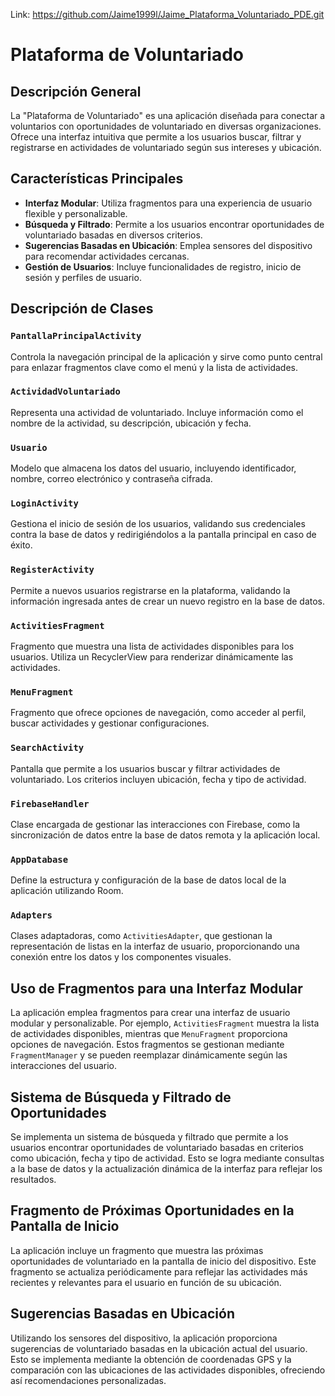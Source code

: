 Link: https://github.com/Jaime1999l/Jaime_Plataforma_Voluntariado_PDE.git

# Plataforma de Voluntariado

## Descripción General

La "Plataforma de Voluntariado" es una aplicación diseñada para conectar a voluntarios con oportunidades de voluntariado en diversas organizaciones. Ofrece una interfaz intuitiva que permite a los usuarios buscar, filtrar y registrarse en actividades de voluntariado según sus intereses y ubicación.

## Características Principales

- **Interfaz Modular**: Utiliza fragmentos para una experiencia de usuario flexible y personalizable.
- **Búsqueda y Filtrado**: Permite a los usuarios encontrar oportunidades de voluntariado basadas en diversos criterios.
- **Sugerencias Basadas en Ubicación**: Emplea sensores del dispositivo para recomendar actividades cercanas.
- **Gestión de Usuarios**: Incluye funcionalidades de registro, inicio de sesión y perfiles de usuario.

## Descripción de Clases

### `PantallaPrincipalActivity`
Controla la navegación principal de la aplicación y sirve como punto central para enlazar fragmentos clave como el menú y la lista de actividades.

### `ActividadVoluntariado`
Representa una actividad de voluntariado. Incluye información como el nombre de la actividad, su descripción, ubicación y fecha.

### `Usuario`
Modelo que almacena los datos del usuario, incluyendo identificador, nombre, correo electrónico y contraseña cifrada.

### `LoginActivity`
Gestiona el inicio de sesión de los usuarios, validando sus credenciales contra la base de datos y redirigiéndolos a la pantalla principal en caso de éxito.

### `RegisterActivity`
Permite a nuevos usuarios registrarse en la plataforma, validando la información ingresada antes de crear un nuevo registro en la base de datos.

### `ActivitiesFragment`
Fragmento que muestra una lista de actividades disponibles para los usuarios. Utiliza un RecyclerView para renderizar dinámicamente las actividades.

### `MenuFragment`
Fragmento que ofrece opciones de navegación, como acceder al perfil, buscar actividades y gestionar configuraciones.

### `SearchActivity`
Pantalla que permite a los usuarios buscar y filtrar actividades de voluntariado. Los criterios incluyen ubicación, fecha y tipo de actividad.

### `FirebaseHandler`
Clase encargada de gestionar las interacciones con Firebase, como la sincronización de datos entre la base de datos remota y la aplicación local.

### `AppDatabase`
Define la estructura y configuración de la base de datos local de la aplicación utilizando Room.

### `Adapters`
Clases adaptadoras, como `ActivitiesAdapter`, que gestionan la representación de listas en la interfaz de usuario, proporcionando una conexión entre los datos y los componentes visuales.

## Uso de Fragmentos para una Interfaz Modular

La aplicación emplea fragmentos para crear una interfaz de usuario modular y personalizable. Por ejemplo, `ActivitiesFragment` muestra la lista de actividades disponibles, mientras que `MenuFragment` proporciona opciones de navegación. Estos fragmentos se gestionan mediante `FragmentManager` y se pueden reemplazar dinámicamente según las interacciones del usuario.

## Sistema de Búsqueda y Filtrado de Oportunidades

Se implementa un sistema de búsqueda y filtrado que permite a los usuarios encontrar oportunidades de voluntariado basadas en criterios como ubicación, fecha y tipo de actividad. Esto se logra mediante consultas a la base de datos y la actualización dinámica de la interfaz para reflejar los resultados.

## Fragmento de Próximas Oportunidades en la Pantalla de Inicio

La aplicación incluye un fragmento que muestra las próximas oportunidades de voluntariado en la pantalla de inicio del dispositivo. Este fragmento se actualiza periódicamente para reflejar las actividades más recientes y relevantes para el usuario en función de su ubicación.

## Sugerencias Basadas en Ubicación

Utilizando los sensores del dispositivo, la aplicación proporciona sugerencias de voluntariado basadas en la ubicación actual del usuario. Esto se implementa mediante la obtención de coordenadas GPS y la comparación con las ubicaciones de las actividades disponibles, ofreciendo así recomendaciones personalizadas.
